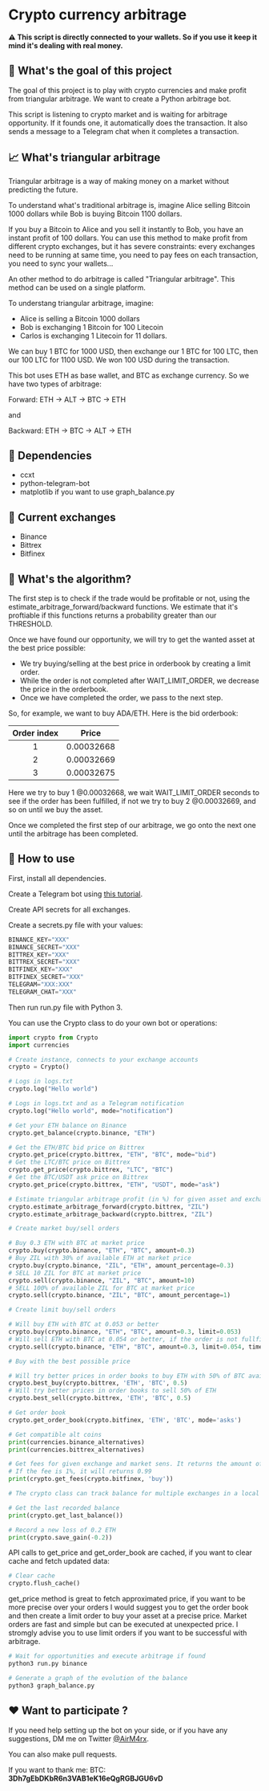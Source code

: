 # Crypto currency arbitrage

**⚠️ This script is directly connected to your wallets. So if you use it keep it mind it's dealing with real money.**

## 🎯 What's the goal of this project
The goal of this project is to play with crypto currencies and make profit from triangular arbitrage. We want to create a Python arbitrage bot.

This script is listening to crypto market and is waiting for arbitrage opportunity. If it founds one, it automatically does the transaction. It also sends a message to a Telegram chat when it completes a transaction.

## 📈 What's triangular arbitrage
Triangular arbitrage is a way of making money on a market without predicting the future.

To understand what's traditional arbitrage is, imagine Alice selling Bitcoin 1000 dollars while Bob is buying Bitcoin 1100 dollars.

If you buy a Bitcoin to Alice and you sell it instantly to Bob, you have an instant profit of 100 dollars. You can use this method to make profit from different crypto exchanges, but it has severe constraints: every exchanges need to be running at same time, you need to pay fees on each transaction, you need to sync your wallets...

An other method to do arbitrage is called "Triangular arbitrage". This method can be used on a single platform.

To understang triangular arbitrage, imagine:

- Alice is selling a Bitcoin 1000 dollars
- Bob is exchanging 1 Bitcoin for 100 Litecoin
- Carlos is exchanging 1 Litecoin for 11 dollars.

We can buy 1 BTC for 1000 USD, then exchange our 1 BTC for 100 LTC, then our 100 LTC for 1100 USD. We won 100 USD during the transaction.

This bot uses ETH as base wallet, and BTC as exchange currency. So we have two types of arbitrage:

Forward: ETH -> ALT -> BTC -> ETH

and

Backward: ETH -> BTC -> ALT -> ETH

## 🔗 Dependencies

- ccxt
- python-telegram-bot
- matplotlib if you want to use graph_balance.py

## 💱 Current exchanges

- Binance
- Bittrex
- Bitfinex

## 🚀 What's the algorithm?

The first step is to check if the trade would be profitable or not, using the estimate_arbitrage_forward/backward functions.
We estimate that it's proftiable if this functions returns a probability greater than our THRESHOLD.

Once we have found our opportunity, we will try to get the wanted asset at the best price possible:
- We try buying/selling at the best price in orderbook by creating a limit order.
- While the order is not completed after WAIT_LIMIT_ORDER, we decrease the price in the orderbook.
- Once we have completed the order, we pass to the next step.

So, for example, we want to buy ADA/ETH. Here is the bid orderbook:

| Order index |   Price    |
| :---------: | :--------: |
|      1      | 0.00032668 |
|      2      | 0.00032669 |
|      3      | 0.00032675 |

Here we try to buy 1 @0.00032668, we wait WAIT_LIMIT_ORDER seconds to see if the order has been fulfilled, if not we try to buy 2 @0.00032669, and so on until we buy the asset.

Once we completed the first step of our arbitrage, we go onto the next one until the arbitrage has been completed.

## 🤖 How to use

First, install all dependencies.

Create a Telegram bot using [this tutorial](https://medium.com/@mycodingblog/get-telegram-notification-when-python-script-finishes-running-a54f12822cdc).

Create API secrets for all exchanges.

Create a secrets.py file with your values:

```python
BINANCE_KEY="XXX"
BINANCE_SECRET="XXX"
BITTREX_KEY="XXX"
BITTREX_SECRET="XXX"
BITFINEX_KEY="XXX"
BITFINEX_SECRET="XXX"
TELEGRAM="XXX:XXX"
TELEGRAM_CHAT="XXX"
```

Then run run.py file with Python 3.

You can use the Crypto class to do your own bot or operations:

```python
import crypto from Crypto
import currencies

# Create instance, connects to your exchange accounts
crypto = Crypto()

# Logs in logs.txt
crypto.log("Hello world")

# Logs in logs.txt and as a Telegram notification
crypto.log("Hello world", mode="notification")

# Get your ETH balance on Binance
crypto.get_balance(crypto.binance, "ETH")

# Get the ETH/BTC bid price on Bittrex
crypto.get_price(crypto.bittrex, "ETH", "BTC", mode="bid")
# Get the LTC/BTC price on Bittrex
crypto.get_price(crypto.bittrex, "LTC", "BTC")
# Get the BTC/USDT ask price on Bittrex
crypto.get_price(crypto.bittrex, "ETH", "USDT", mode="ask")

# Estimate triangular arbitrage profit (in %) for given asset and exchange
crypto.estimate_arbitrage_forward(crypto.bittrex, "ZIL")
crypto.estimate_arbitrage_backward(crypto.bittrex, "ZIL")

# Create market buy/sell orders

# Buy 0.3 ETH with BTC at market price
crypto.buy(crypto.binance, "ETH", "BTC", amount=0.3)
# Buy ZIL with 30% of available ETH at market price
crypto.buy(crypto.binance, "ZIL", "ETH", amount_percentage=0.3)
# SELL 10 ZIL for BTC at market price
crypto.sell(crypto.binance, "ZIL", "BTC", amount=10)
# SELL 100% of available ZIL for BTC at market price
crypto.sell(crypto.binance, "ZIL", "BTC", amount_percentage=1)

# Create limit buy/sell orders

# Will buy ETH with BTC at 0.053 or better
crypto.buy(crypto.binance, "ETH", "BTC", amount=0.3, limit=0.053)
# Will sell ETH with BTC at 0.054 or better, if the order is not fullfilled after 3 seconds, we close the order
crypto.sell(crypto.binance, "ETH", "BTC", amount=0.3, limit=0.054, timeout=3)

# Buy with the best possible price

# Will try better prices in order books to buy ETH with 50% of BTC available
crypto.best_buy(crypto.bittrex, 'ETH', 'BTC', 0.5)
# Will try better prices in order books to sell 50% of ETH
crypto.best_sell(crypto.bittrex, 'ETH', 'BTC', 0.5)

# Get order book
crypto.get_order_book(crypto.bitfinex, 'ETH', 'BTC', mode='asks')

# Get compatible alt coins
print(currencies.binance_alternatives)
print(currencies.bittrex_alternatives)

# Get fees for given exchange and market sens. It returns the amount of value remaining after the trade
# If the fee is 1%, it will returns 0.99
print(crypto.get_fees(crypto.bitfinex, 'buy'))

# The crypto class can track balance for multiple exchanges in a local CSV file

# Get the last recorded balance
print(crypto.get_last_balance())

# Record a new loss of 0.2 ETH
print(crypto.save_gain(-0.2))
```

API calls to get_price and get_order_book are cached, if you want to clear cache and fetch updated data:
```python
# Clear cache
crypto.flush_cache()
```

get_price method is great to fetch approximated price, if you want to be more precise over your orders I would suggest you to get  the order book and then create a limit order to buy your asset at a precise price. Market orders are fast and simple but can be executed at unexpected price. I stromgly advise you to use limit orders if you want to be successful with arbitrage.

```sh
# Wait for opportunities and execute arbitrage if found
python3 run.py binance

# Generate a graph of the evolution of the balance
python3 graph_balance.py
```

## ❤️ Want to participate ?

If you need help setting up the bot on your side, or if you have any suggestions, DM me on Twitter [@AirM4rx](https://twitter.com/AirM4rx).

You can also make pull requests.

If you want to thank me: BTC: **3Dh7gEbDKbR6n3VAB1eK16eQgRGBJGU6vD**
